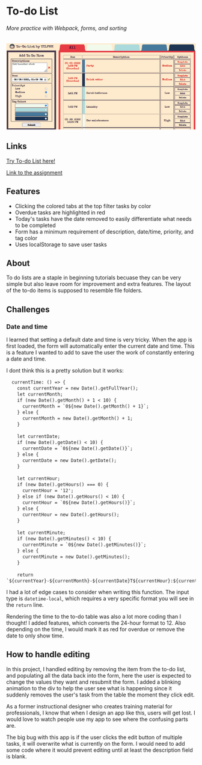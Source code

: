 # To-do List
###### More practice with Webpack, forms, and sorting

![](https://github.com/TYLPHE/TYLPHE/blob/main/readmeAssets/toDoList.gif)

## Links
[Try To-do List here!](https://tylphe.github.io/to-do-list/)

[Link to the assignment](https://www.theodinproject.com/paths/full-stack-javascript/courses/javascript/lessons/todo-list)

## Features
- Clicking the colored tabs at the top filter tasks by color
- Overdue tasks are highlighted in red
- Today's tasks have the date removed to easily differentiate what needs to be completed
- Form has a minimum requirement of description, date/time, priority, and tag color
- Uses localStorage to save user tasks

## About
To do lists are a staple in beginning tutorials becuase they can be very simple but also leave room for improvement and extra features. The layout of the to-do items is supposed to resemble file folders.

## Challenges
### Date and time
I learned that setting a default date and time is very tricky. When the app is first loaded, the form will automatically enter the current date and time. This is a feature I wanted to add to save the user the work of constantly entering a date and time.

I dont think this is a pretty solution but it works:

```
  currentTime: () => {
    const currentYear = new Date().getFullYear();
    let currentMonth;
    if (new Date().getMonth() + 1 < 10) {
      currentMonth = `0${new Date().getMonth() + 1}`;
    } else {
      currentMonth = new Date().getMonth() + 1;
    }

    let currentDate;
    if (new Date().getDate() < 10) {
      currentDate = `0${new Date().getDate()}`;
    } else {
      currentDate = new Date().getDate();
    }

    let currentHour;
    if (new Date().getHours() === 0) {
      currentHour = '12';
    } else if (new Date().getHours() < 10) {
      currentHour = `0${new Date().getHours()}`;
    } else {
      currentHour = new Date().getHours();
    }

    let currentMinute;
    if (new Date().getMinutes() < 10) {
      currentMinute = `0${new Date().getMinutes()}`;
    } else {
      currentMinute = new Date().getMinutes();
    }

    return `${currentYear}-${currentMonth}-${currentDate}T${currentHour}:${currentMinute}`;
```

I had a lot of edge cases to consider when writing this function. The input type is `datetime-local`, which requires a very specific format you will see in the `return` line.

Rendering the time to the to-do table was also a lot more coding than I thought! I added features, which converts the 24-hour format to 12. Also depending on the time, I would mark it as red for overdue or remove the date to only show time.

## How to handle editing
In this project, I handled editing by removing the item from the to-do list, and populating all the data back into the form, here the user is expected to change the values they want and resubmit the form. I added a blinking animation to the div to help the user see what is happening since it suddenly removes the user's task from the table the moment they click edit.

As a former instructional designer who creates training material for professionals, I know that when I design an app like this, users will get lost. I would love to watch people use my app to see where the confusing parts are.

The big bug with this app is if the user clicks the edit button of multiple tasks, it will overwrite what is currently on the form. I would need to add some code where it would prevent editing until at least the description field is blank.
